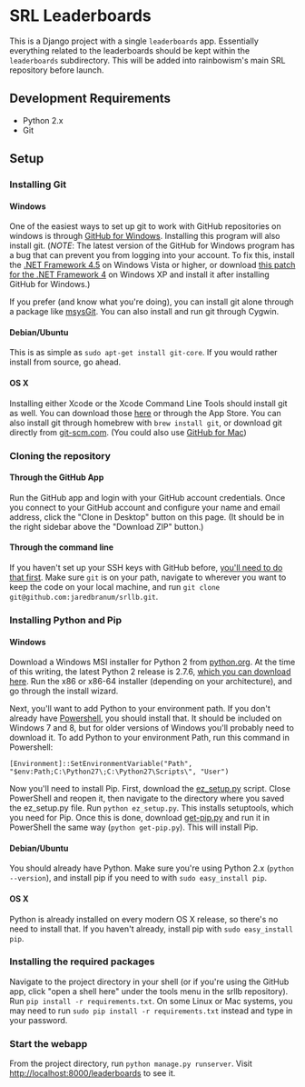 # SRL Leaderboards

This is a Django project with a single `leaderboards` app. Essentially everything related to the leaderboards should be kept within the `leaderboards` subdirectory. This will be added into rainbowism's main SRL repository before launch.

## Development Requirements

* Python 2.x
* Git

## Setup

### Installing Git

#### Windows
One of the easiest ways to set up git to work with GitHub repositories on windows is through [GitHub for Windows](http://windows.github.com/). Installing this program will also install git. (*NOTE*: The latest version of the GitHub for Windows program has a bug that can prevent you from logging into your account. To fix this, install the [.NET Framework 4.5](http://www.microsoft.com/en-in/download/details.aspx?id=30653) on Windows Vista or higher, or download [this patch for the .NET Framework 4](http://www.microsoft.com/en-us/download/confirmation.aspx?id=3556) on Windows XP and install it after installing GitHub for Windows.)

If you prefer (and know what you're doing), you can install git alone through a package like [msysGit](http://msysgit.github.io/). You can also install and run git through Cygwin.

#### Debian/Ubuntu
This is as simple as `sudo apt-get install git-core`. If you would rather install from source, go ahead.

#### OS X
Installing either Xcode or the Xcode Command Line Tools should install git as well. You can download those [here](https://developer.apple.com/downloads/index.action) or through the App Store. You can also install git through homebrew with `brew install git`, or download git directly from [git-scm.com](http://git-scm.com/download/mac). (You could also use [GitHub for Mac](http://mac.github.com/))

### Cloning the repository

#### Through the GitHub App
Run the GitHub app and login with your GitHub account credentials. Once you connect to your GitHub account and configure your name and email address, click the "Clone in Desktop" button on this page. (It should be in the right sidebar above the "Download ZIP" button.)

#### Through the command line
If you haven't set up your SSH keys with GitHub before, [you'll need to do that first](https://help.github.com/articles/generating-ssh-keys). Make sure `git` is on your path, navigate to wherever you want to keep the code on your local machine, and run
`git clone git@github.com:jaredbranum/srllb.git`.

### Installing Python and Pip

#### Windows
Download a Windows MSI installer for Python 2 from [python.org](http://www.python.org). At the time of this writing, the latest Python 2 release is 2.7.6, [which you can download here](http://www.python.org/download/releases/2.7.6/). Run the x86 or x86-64 installer (depending on your architecture), and go through the install wizard.

Next, you'll want to add Python to your environment path. If you don't already have [Powershell](http://support.microsoft.com/kb/968929), you should install that. It should be included on Windows 7 and 8, but for older versions of Windows you'll probably need to download it. To add Python to your environment Path, run this command in Powershell:

    [Environment]::SetEnvironmentVariable("Path", "$env:Path;C:\Python27\;C:\Python27\Scripts\", "User")

Now you'll need to install Pip. First, download the [ez_setup.py](https://bitbucket.org/pypa/setuptools/raw/bootstrap/ez_setup.py) script. Close PowerShell and reopen it, then navigate to the directory where you saved the ez_setup.py file. Run `python ez_setup.py`. This installs setuptools, which you need for Pip. Once this is done, download [get-pip.py](https://raw.github.com/pypa/pip/master/contrib/get-pip.py) and run it in PowerShell the same way (`python get-pip.py`). This will install Pip.

#### Debian/Ubuntu
You should already have Python. Make sure you're using Python 2.x (`python --version`), and install pip if you need to with `sudo easy_install pip`.

#### OS X
Python is already installed on every modern OS X release, so there's no need to install that. If you haven't already, install pip with `sudo easy_install pip`.

### Installing the required packages

Navigate to the project directory in your shell (or if you're using the GitHub app, click "open a shell here" under the tools menu in the srllb repository). Run `pip install -r requirements.txt`. On some Linux or Mac systems, you may need to run `sudo pip install -r requirements.txt` instead and type in your password.

### Start the webapp

From the project directory, run `python manage.py runserver`. Visit [http://localhost:8000/leaderboards](http://localhost:8000/leaderboards) to see it.

